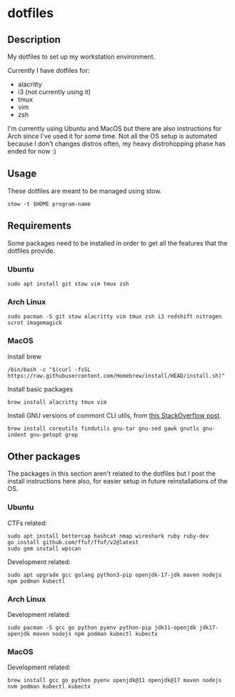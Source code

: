# dotfiles

## Description

My dotfiles to set up my workstation environment.

Currently I have dotfiles for:
* alacritty
* i3 (not currently using it)
* tmux
* vim
* zsh

I'm currently using Ubuntu and MacOS but there are also instructions for Arch since I've used it for some time. Not all the OS setup is automated because I don't changes distros often, my heavy distrohopping phase has ended for now :)

## Usage
These dotfiles are meant to be managed using stow.
```
stow -t $HOME program-name
```

## Requirements
Some packages need to be installed in order to get all the features that the dotfiles provide.

### Ubuntu
```
sudo apt install git stow vim tmux zsh
```

### Arch Linux
```
sudo pacman -S git stow alacritty vim tmux zsh i3 redshift nitrogen scrot imagemagick
```

### MacOS
Install brew
```
/bin/bash -c "$(curl -fsSL https://raw.githubusercontent.com/Homebrew/install/HEAD/install.sh)"
```
Install basic packages
```
brew install alacritty tmux vim
```

Install GNU versions of commont CLI utils, from [this StackOverflow post](https://apple.stackexchange.com/questions/69223/how-to-replace-mac-os-x-utilities-with-gnu-core-utilities/69332#69332).
```
brew install coreutils findutils gnu-tar gnu-sed gawk gnutls gnu-indent gnu-getopt grep
```

## Other packages
The packages in this section aren't related to the dotfiles but I post the install instructions here also, for easier setup in future reinstallations of the OS.

### Ubuntu
CTFs related:
```
sudo apt install bettercap hashcat nmap wireshark ruby ruby-dev
go install github.com/ffuf/ffuf/v2@latest
sudo gem install wpscan
```
Development related:
```
sudo apt upgrade gcc golang python3-pip openjdk-17-jdk maven nodejs npm podman kubectl
```

### Arch Linux
Development related:
```
sudo pacman -S gcc go python pyenv python-pip jdk11-openjdk jdk17-openjdk maven nodejs npm podman kubectl kubectx
```

### MacOS
Development related:
```
brew install gcc go python pyenv openjdk@11 openjdk@17 maven nodejs nvm podman kubectl kubectx
```
